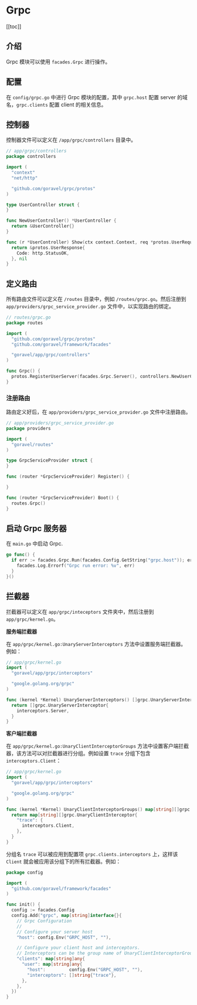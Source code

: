 # Grpc

[[toc]]

## 介绍

Grpc 模块可以使用 `facades.Grpc` 进行操作。

## 配置

在 `config/grpc.go` 中进行 Grpc 模块的配置，其中 `grpc.host` 配置 server 的域名，`grpc.clients` 配置 client 的相关信息。

## 控制器

控制器文件可以定义在 `/app/grpc/controllers` 目录中。

```go
// app/grpc/controllers
package controllers

import (
  "context"
  "net/http"

  "github.com/goravel/grpc/protos"
)

type UserController struct {
}

func NewUserController() *UserController {
  return &UserController{}
}

func (r *UserController) Show(ctx context.Context, req *protos.UserRequest) (protoBook *protos.UserResponse, err error) {
  return &protos.UserResponse{
    Code: http.StatusOK,
  }, nil
}
```

## 定义路由

所有路由文件可以定义在 `/routes` 目录中，例如 `/routes/grpc.go`。然后注册到 `app/providers/grpc_service_provider.go` 文件中，以实现路由的绑定。

```go
// routes/grpc.go
package routes

import (
  "github.com/goravel/grpc/protos"
  "github.com/goravel/framework/facades"

  "goravel/app/grpc/controllers"
)

func Grpc() {
  protos.RegisterUserServer(facades.Grpc.Server(), controllers.NewUserController())
}
```

### 注册路由

路由定义好后，在 `app/providers/grpc_service_provider.go` 文件中注册路由。

```go
// app/providers/grpc_service_provider.go
package providers

import (
  "goravel/routes"
)

type GrpcServiceProvider struct {
}

func (router *GrpcServiceProvider) Register() {

}

func (router *GrpcServiceProvider) Boot() {
  routes.Grpc()
}
```

## 启动 Grpc 服务器

在 `main.go` 中启动 Grpc.

```go
go func() {
  if err := facades.Grpc.Run(facades.Config.GetString("grpc.host")); err != nil {
    facades.Log.Errorf("Grpc run error: %v", err)
  }
}()
```

## 拦截器

拦截器可以定义在 `app/grpc/inteceptors` 文件夹中，然后注册到 `app/grpc/kernel.go`。

**服务端拦截器**

在 `app/grpc/kernel.go:UnaryServerInterceptors` 方法中设置服务端拦截器。例如：

```go
// app/grpc/kernel.go
import (
  "goravel/app/grpc/interceptors"

  "google.golang.org/grpc"
)

func (kernel *Kernel) UnaryServerInterceptors() []grpc.UnaryServerInterceptor {
  return []grpc.UnaryServerInterceptor{
    interceptors.Server,
  }
}
```

**客户端拦截器**

在 `app/grpc/kernel.go:UnaryClientInterceptorGroups` 方法中设置客户端拦截器，该方法可以对拦截器进行分组。例如设置 `trace` 分组下包含 `interceptors.Client`：

```go
// app/grpc/kernel.go
import (
  "goravel/app/grpc/interceptors"

  "google.golang.org/grpc"
)

func (kernel *Kernel) UnaryClientInterceptorGroups() map[string][]grpc.UnaryClientInterceptor {
  return map[string][]grpc.UnaryClientInterceptor{
    "trace": {
      interceptors.Client,
    },
  }
}
```

分组名 `trace` 可以被应用到配置项 `grpc.clients.interceptors` 上，这样该 `Client` 就会被应用该分组下的所有拦截器。例如：

```go
package config

import (
  "github.com/goravel/framework/facades"
)

func init() {
  config := facades.Config
  config.Add("grpc", map[string]interface{}{
    // Grpc Configuration
    //
    // Configure your server host
    "host": config.Env("GRPC_HOST", ""),

    // Configure your client host and interceptors.
    // Interceptors can be the group name of UnaryClientInterceptorGroups in app/grpc/kernel.go.
    "clients": map[string]any{
      "user": map[string]any{
        "host":         config.Env("GRPC_HOST", ""),
        "interceptors": []string{"trace"},
      },
    },
  })
}
```
